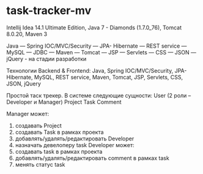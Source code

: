 # task-tracker-mv

Intellij Idea 14.1 Ultimate Edition, Java 7 - Diamonds (1.7.0_76), Tomcat 8.0.20, Maven 3

Java — Spring IOC/MVC/Security — JPA-
Hibernate — REST service — MySQL — JDBC — Maven — Tomcat — JSP — Servlets — CSS — JSON —
jQuery - на стадии разработки

Технологии Backend & Frontend:
Java, Spring IOC/MVC/Security, JPA-Hibernate, MySQL, REST service, Maven, Tomcat, JSP, Servlets, CSS, JSON, jQuery

Простой таск трекер. В системе следующие сущности:
User (2 роли – Developer и Manager)
Project
Task
Comment

Manager может:
1) создавать Project
2) создавать Task в рамках проекта
3) добавлять/удалять/редактировать Developer
4) назначать девелоперу task
Developer может:
1) создавать task в рамках проекта
2) добавлять/удалять/редактировать comment в рамках task
3) менять статус task
